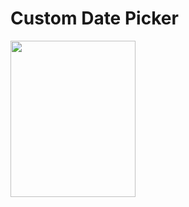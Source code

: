 # Custom Date Picker

<img src="https://github.com/Dharmik14/flutter_custom_date_picker/blob/main/assets/screen_records/custom_date_picker.gif" width="200" height="250">

